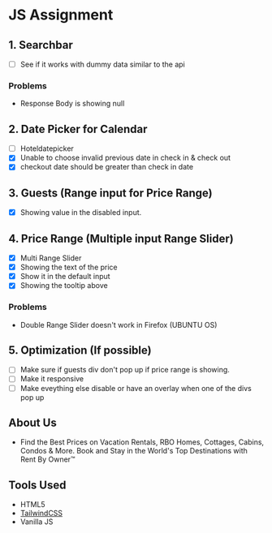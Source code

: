 # JS Assignment

## 1. Searchbar

- [ ] See if it works with dummy data similar to the api

### Problems

- Response Body is showing null

## 2. Date Picker for Calendar

- [ ] Hoteldatepicker
- [x] Unable to choose invalid previous date in check in & check out
- [x] checkout date should be greater than check in date

## 3. Guests (Range input for Price Range)

- [x] Showing value in the disabled input.

## 4. Price Range (Multiple input Range Slider)

- [x] Multi Range Slider
- [x] Showing the text of the price
- [x] Show it in the default input
- [x] Showing the tooltip above

### Problems

- Double Range Slider doesn't work in Firefox (UBUNTU OS)

## 5. Optimization (If possible)

- [ ] Make sure if guests div don't pop up if price range is showing.
- [ ] Make it responsive
- [ ] Make eveything else disable or have an overlay when one of the divs pop up

## About Us

- Find the Best Prices on Vacation Rentals, RBO Homes, Cottages, Cabins, Condos & More. Book and Stay in the World's Top Destinations with Rent By Owner™

## Tools Used

- HTML5
- [TailwindCSS](https://tailwindcss.com/)
- Vanilla JS
